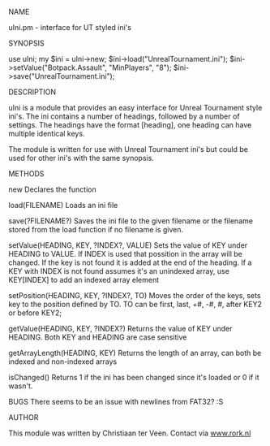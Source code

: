 NAME

uIni.pm - interface for UT styled ini's

SYNOPSIS

use uIni;
my $ini = uIni->new;
   $ini->load("UnrealTournament.ini");
   $ini->setValue("Botpack.Assault", "MinPlayers", "8");
   $ini->save("UnrealTournament.ini");

DESCRIPTION

uIni is a module that provides an easy interface for Unreal Tournament
style ini's. The ini contains a number of headings, followed by a number
of settings. The headings have the format [heading], one heading can have
multiple identical keys.

The module is written for use with Unreal Tournament ini's but could be used
for other ini's with the same synopsis.

METHODS

new
  Declares the function

load(FILENAME)
  Loads an ini file

save(?FILENAME?)
  Saves the ini file to the given filename or the filename stored from the
  load function if no filename is given.

setValue(HEADING, KEY, ?INDEX?, VALUE)
  Sets the value of KEY under HEADING to VALUE. If INDEX is used that possition
  in the array will be changed. If the key is not found it is added at the end
  of the heading. If a KEY with INDEX is not found assumes it's an unindexed
  array, use KEY[INDEX] to add an indexed array element
  
setPosition(HEADING, KEY, ?INDEX?, TO)
  Moves the order of the keys, sets key to the position defined by TO. TO can
  be first, last, +#, -#, #, after KEY2 or before KEY2;

getValue(HEADING, KEY, ?INDEX?)
  Returns the value of KEY under HEADING. Both KEY and HEADING are case
  sensitive
  
getArrayLength(HEADING, KEY)
  Returns the length of an array, can both be indexed and non-indexed arrays  

isChanged()
  Returns 1 if the ini has been changed since it's loaded or 0 if it wasn't.

BUGS
  There seems to be an issue with newlines from FAT32? :S

AUTHOR

  This module was written by Christiaan ter Veen.
  Contact via www.rork.nl
